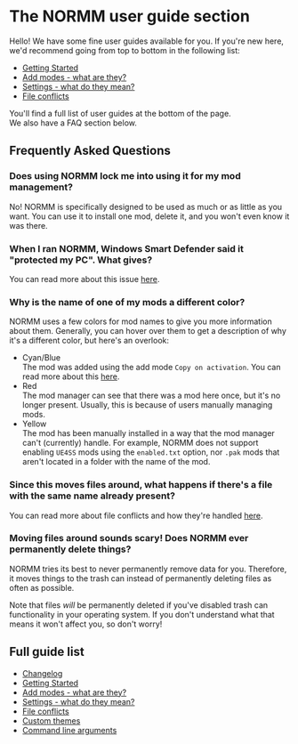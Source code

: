 # The NORMM user guide section
Hello! We have some fine user guides available for you. If you're new here, we'd recommend going from top to bottom in the following list:

* [Getting Started](/docs/getting-started.md)
* [Add modes - what are they?](/docs/add-modes.md)
* [Settings - what do they mean?](/docs/settings.md)
* [File conflicts](/docs/file-conflicts.md)

You'll find a full list of user guides at the bottom of the page.  
We also have a FAQ section below.

## Frequently Asked Questions
### Does using NORMM lock me into using it for my mod management?
No! NORMM is specifically designed to be used as much or as little as you want. You can use it to install one mod, delete it, and you won't even know it was there.

### When I ran NORMM, Windows Smart Defender said it "protected my PC". What gives?
You can read more about this issue [here](/docs/getting-started.md#windows-defender-smartscreen-popup).

### Why is the name of one of my mods a different color?
NORMM uses a few colors for mod names to give you more information about them. Generally, you can hover over them to get a description of why it's a different color, but here's an overlook:
* Cyan/Blue  
    The mod was added using the add mode `Copy on activation`. You can read more about this [here](/docs/add-modes.md).
* Red  
    The mod manager can see that there was a mod here once, but it's no longer present. Usually, this is because of users manually managing mods.
* Yellow  
    The mod has been manually installed in a way that the mod manager can't (currently) handle. For example, NORMM does not support enabling `UE4SS` mods using the `enabled.txt` option, nor `.pak` mods that aren't located in a folder with the name of the mod.

### Since this moves files around, what happens if there's a file with the same name already present?
You can read more about file conflicts and how they're handled [here](/docs/file-conflicts.md).

### Moving files around sounds scary! Does NORMM ever permanently delete things?
NORMM tries its best to never permanently remove data for you. Therefore, it moves things to the trash can instead of permanently deleting files as often as possible.

Note that files _will_ be permanently deleted if you've disabled trash can functionality in your operating system. If you don't understand what that means it won't affect you, so don't worry!

## Full guide list
* [Changelog](/docs/changelog.md)
* [Getting Started](/docs/getting-started.md)
* [Add modes - what are they?](/docs/add-modes.md)
* [Settings - what do they mean?](/docs/settings.md)
* [File conflicts](/docs/file-conflicts.md)
* [Custom themes](/docs/custom-theme.md)
* [Command line arguments](/docs/command-line-arguments.md)
